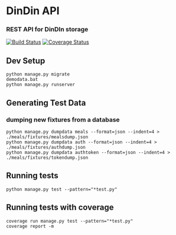 # DinDin API
### REST API for DinDIn storage

[![Build Status](https://travis-ci.org/flyiniggle/DinDinAPI.svg?branch=master)](https://travis-ci.org/flyiniggle/DinDinAPI)
[![Coverage Status](https://coveralls.io/repos/github/flyiniggle/DinDinAPI/badge.svg?branch=master)](https://coveralls.io/github/flyiniggle/DinDinAPI?branch=master)

## Dev Setup
```buildoutcfg
python manage.py migrate
demodata.bat
python manage.py runserver
```

## Generating Test Data
### dumping new fixtures from a database
```buildoutcfg
python manage.py dumpdata meals --format=json --indent=4 > ./meals/fixtures/mealsdump.json
python manage.py dumpdata auth --format=json --indent=4 > ./meals/fixtures/authdump.json
python manage.py dumpdata authtoken --format=json --indent=4 > ./meals/fixtures/tokendump.json
```

## Running tests
```buildoutcfg
python manage.py test --pattern="*test.py"
```

## Running tests with coverage
```buildoutcfg
coverage run manage.py test --pattern="*test.py"
coverage report -m
```